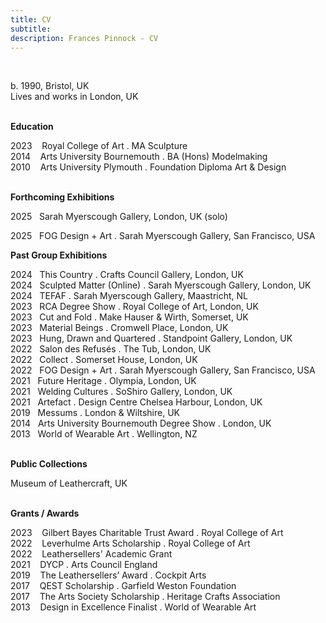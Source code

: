 ```yaml
---
title: CV
subtitle: 
description: Frances Pinnock - CV
---
```


<br />  

b. 1990, Bristol, UK  
Lives and works in London, UK   
<br />  

**Education**  

2023&nbsp;&nbsp;&nbsp; Royal College of Art . MA Sculpture  
2014&nbsp;&nbsp;&nbsp; Arts University Bournemouth . BA (Hons) Modelmaking  
2010&nbsp;&nbsp;&nbsp; Arts University Plymouth . Foundation Diploma Art & Design  
<br />  

**Forthcoming Exhibitions**  

2025&nbsp;&nbsp;&nbsp;Sarah Myerscough Gallery, London, UK (solo)
<br />  
 
2025&nbsp;&nbsp;&nbsp;FOG Design + Art . Sarah Myerscough Gallery, San Francisco, USA 
<br />  
   
**Past Group Exhibitions**

2024&nbsp;&nbsp;&nbsp;This Country . Crafts Council Gallery, London, UK  
2024&nbsp;&nbsp;&nbsp;Sculpted Matter (Online) . Sarah Myerscough Gallery, London, UK  
2024&nbsp;&nbsp;&nbsp;TEFAF . Sarah Myerscough Gallery, Maastricht, NL   
2023&nbsp;&nbsp;&nbsp;RCA Degree Show . Royal College of Art, London, UK  
2023&nbsp;&nbsp;&nbsp;Cut and Fold . Make Hauser & Wirth, Somerset, UK  
2023&nbsp;&nbsp;&nbsp;Material Beings . Cromwell Place, London, UK  
2023&nbsp;&nbsp;&nbsp;Hung, Drawn and Quartered . Standpoint Gallery, London, UK  
2022&nbsp;&nbsp;&nbsp;Salon des Refusés . The Tub, London, UK  
2022&nbsp;&nbsp;&nbsp;Collect . Somerset House, London, UK     
2022&nbsp;&nbsp;&nbsp;FOG Design + Art . Sarah Myerscough Gallery, San Francisco, USA 
2021&nbsp;&nbsp;&nbsp;Future Heritage . Olympia, London, UK  
2021&nbsp;&nbsp;&nbsp;Welding Cultures . SoShiro Gallery, London, UK  
2021&nbsp;&nbsp;&nbsp;Artefact . Design Centre Chelsea Harbour, London, UK  
2019&nbsp;&nbsp;&nbsp;Messums . London & Wiltshire, UK  
2014&nbsp;&nbsp;&nbsp;Arts University Bournemouth Degree Show . London, UK  
2013&nbsp;&nbsp;&nbsp;World of Wearable Art . Wellington, NZ  
<br />  

**Public Collections**  

Museum of Leathercraft, UK  
<br />  

**Grants / Awards**  

2023&nbsp;&nbsp;&nbsp; Gilbert Bayes Charitable Trust Award . Royal College of Art  
2022&nbsp;&nbsp;&nbsp; Leverhulme Arts Scholarship . Royal College of Art   
2022&nbsp;&nbsp;&nbsp; Leathersellers' Academic Grant     
2021&nbsp;&nbsp;&nbsp; DYCP . Arts Council England  
2019&nbsp;&nbsp;&nbsp; The Leathersellers’ Award . Cockpit Arts  
2017&nbsp;&nbsp;&nbsp; QEST Scholarship . Garfield Weston Foundation  
2017&nbsp;&nbsp;&nbsp; The Arts Society Scholarship . Heritage Crafts Association  
2013&nbsp;&nbsp;&nbsp; Design in Excellence Finalist . World of Wearable Art  
<br />  

 



  










 











